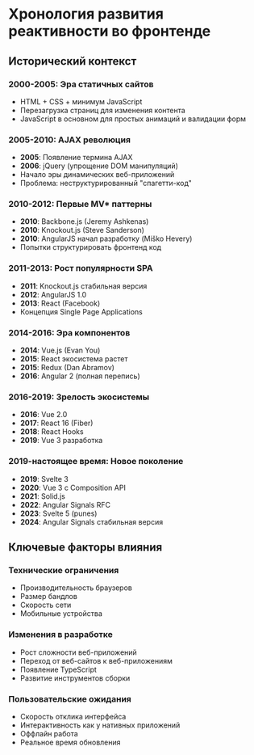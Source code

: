 # Хронология развития реактивности во фронтенде

## Исторический контекст

### 2000-2005: Эра статичных сайтов
- HTML + CSS + минимум JavaScript
- Перезагрузка страниц для изменения контента
- JavaScript в основном для простых анимаций и валидации форм

### 2005-2010: AJAX революция
- **2005**: Появление термина AJAX
- **2006**: jQuery (упрощение DOM манипуляций)
- Начало эры динамических веб-приложений
- Проблема: неструктурированный "спагетти-код"

### 2010-2012: Первые MV* паттерны
- **2010**: Backbone.js (Jeremy Ashkenas)
- **2010**: Knockout.js (Steve Sanderson) 
- **2010**: AngularJS начал разработку (Miško Hevery)
- Попытки структурировать фронтенд код

### 2011-2013: Рост популярности SPA
- **2011**: Knockout.js стабильная версия
- **2012**: AngularJS 1.0
- **2013**: React (Facebook)
- Концепция Single Page Applications

### 2014-2016: Эра компонентов
- **2014**: Vue.js (Evan You)
- **2015**: React экосистема растет
- **2015**: Redux (Dan Abramov)
- **2016**: Angular 2 (полная перепись)

### 2016-2019: Зрелость экосистемы
- **2016**: Vue 2.0
- **2017**: React 16 (Fiber)
- **2018**: React Hooks
- **2019**: Vue 3 разработка

### 2019-настоящее время: Новое поколение
- **2019**: Svelte 3
- **2020**: Vue 3 с Composition API
- **2021**: Solid.js
- **2022**: Angular Signals RFC
- **2023**: Svelte 5 (рunes)
- **2024**: Angular Signals стабильная версия

## Ключевые факторы влияния

### Технические ограничения
- Производительность браузеров
- Размер бандлов
- Скорость сети
- Мобильные устройства

### Изменения в разработке
- Рост сложности веб-приложений
- Переход от веб-сайтов к веб-приложениям
- Появление TypeScript
- Развитие инструментов сборки

### Пользовательские ожидания
- Скорость отклика интерфейса
- Интерактивность как у нативных приложений
- Оффлайн работа
- Реальное время обновления
